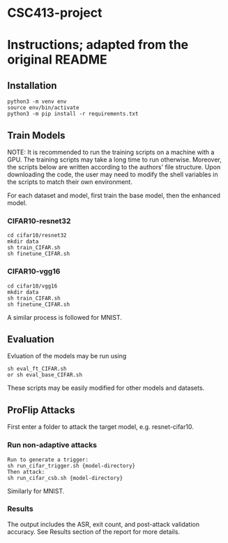 # CSC413-project

# Instructions; adapted from the original README

## Installation

    python3 -m venv env
    source env/bin/activate
    python3 -m pip install -r requirements.txt


## Train Models
NOTE: It is recommended to run the training scripts on a machine with a GPU. The training scripts may take a long time to run otherwise. Moreover, the scripts below are written according to the authors' file structure. Upon downloading the code, the user may need to modify the shell variables in the scripts to match their own environment.

For each dataset and model, first train the base model, then the enhanced model.

### CIFAR10-resnet32
    cd cifar10/resnet32
    mkdir data
    sh train_CIFAR.sh
    sh finetune_CIFAR.sh
    
### CIFAR10-vgg16
    cd cifar10/vgg16
    mkdir data
    sh train_CIFAR.sh
    sh finetune_CIFAR.sh
    
A similar process is followed for MNIST.

## Evaluation
Evluation of the models may be run using 
    
    sh eval_ft_CIFAR.sh
    or sh eval_base_CIFAR.sh

These scripts may be easily modified for other models and datasets.

    
## ProFlip Attacks
First enter a folder to attack the target model, e.g. resnet-cifar10.

### Run non-adaptive attacks
    Run to generate a trigger: 
    sh run_cifar_trigger.sh {model-directory}
    Then attack:
    sh run_cifar_csb.sh {model-directory}
    
Similarly for MNIST.

### Results
The output includes the ASR, exit count, and post-attack validation accuracy. See Results section of the report for more details.
